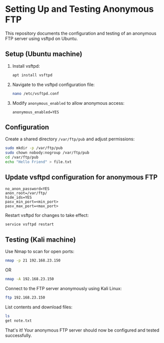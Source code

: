 # Setting Up and Testing Anonymous FTP 

This repository documents the configuration and testing of an anonymous FTP server using vsftpd on Ubuntu. 

## Setup (Ubuntu machine)

1. Install vsftpd:

    ```bash
    apt install vsftpd
    ```

2. Navigate to the vsftpd configuration file:

    ```bash
    nano /etc/vsftpd.conf
    ```

3. Modify `anonymous_enabled` to allow anonymous access:

    ```plaintext
    anonymous_enabled=YES
    ```

## Configuration

Create a shared directory `/var/ftp/pub` and adjust permissions:

```bash
sudo mkdir -p /var/ftp/pub
sudo chown nobody:nogroup /var/ftp/pub
cd /var/ftp/pub
echo "Hello Friend" > file.txt
```

## Update vsftpd configuration for anonymous FTP
 
 ```plaintext
no_anon_password=YES
anon_root=/var/ftp/
hide_ids=YES
pasv_min_port=<min_port>
pasv_max_port=<max_port>
```
Restart vsftpd for changes to take effect:

```bash
service vsftpd restart
```

## Testing (Kali machine)

Use Nmap to scan for open ports:

```bash
nmap -p 21 192.168.23.150
```
OR

```bash
nmap -A 192.168.23.150
```
Connect to the FTP server anonymously using Kali Linux:

```bash
ftp 192.168.23.150
```

List contents and download files:

```bash
ls
get note.txt
```

That's it! Your anonymous FTP server should now be configured and tested successfully.




